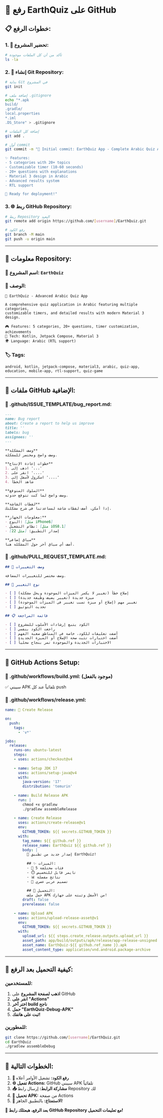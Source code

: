 # 🚀 رفع EarthQuiz على GitHub

## 📋 خطوات الرفع:

### 1. **📁 تحضير المشروع:**
```bash
# تأكد من أن كل الملفات موجودة
ls -la
```

### 2. **🔧 إنشاء Git Repository:**
```bash
# بداية Git في المشروع
git init

# إضافة ملف .gitignore
echo "*.apk
build/
.gradle/
local.properties
*.iml
.DS_Store" > .gitignore

# إضافة كل الملفات
git add .

# أول commit
git commit -m "🎉 Initial commit: EarthQuiz App - Complete Arabic Quiz App

✨ Features:
- 5 categories with 20+ topics
- Customizable timer (10-60 seconds)
- 20+ questions with explanations
- Material 3 design in Arabic
- Advanced results system
- RTL support

🎯 Ready for deployment!"
```

### 3. **🌐 ربط GitHub Repository:**
```bash
# ربط Repository البعيد
git remote add origin https://github.com/[username]/EarthQuiz.git

# رفع الكود
git branch -M main
git push -u origin main
```

---

## 🎯 معلومات Repository:

### 📝 **اسم المشروع:** `EarthQuiz`
### 📖 **الوصف:** 
```
🧠 EarthQuiz - Advanced Arabic Quiz App

A comprehensive quiz application in Arabic featuring multiple categories, 
customizable timers, and detailed results with modern Material 3 design.

🎮 Features: 5 categories, 20+ questions, timer customization, achievements
📱 Tech: Kotlin, Jetpack Compose, Material 3
🌍 Language: Arabic (RTL support)
```

### 🏷️ **Tags:**
```
android, kotlin, jetpack-compose, material3, arabic, quiz-app, 
education, mobile-app, rtl-support, quiz-game
```

---

## 🔧 ملفات GitHub الإضافية:

### 📄 **.github/ISSUE_TEMPLATE/bug_report.md:**
```markdown
---
name: Bug report
about: Create a report to help us improve
title: ''
labels: bug
assignees: ''
---

**وصف المشكلة**
وصف واضح ومختصر للمشكلة.

**خطوات إعادة الإنتاج**
1. اذهب إلى '...'
2. انقر على '....'
3. اسكرول لأسفل إلى '....'
4. شاهد الخطأ

**السلوك المتوقع**
وصف واضح لما كنت تتوقع حدوثه.

**لقطات الشاشة**
إذا أمكن، أضف لقطات شاشة لمساعدتنا في شرح مشكلتك.

**معلومات الجهاز:**
- النوع: [مثل iPhone6]
- نظام التشغيل: [مثل iOS8.1]
- إصدار التطبيق: [مثل 22]

**سياق إضافي**
أضف أي سياق آخر حول المشكلة هنا.
```

### 📄 **.github/PULL_REQUEST_TEMPLATE.md:**
```markdown
## 📝 وصف التغييرات

وصف مختصر للتغييرات المضافة.

## 🎯 نوع التغيير

- [ ] إصلاح خطأ (تغيير لا يكسر الميزات الموجودة ويحل مشكلة)
- [ ] ميزة جديدة (تغيير يضيف وظيفة جديدة)
- [ ] تغيير مهم (إصلاح أو ميزة تسبب تغيير في الميزات الموجودة)
- [ ] تحديث التوثيق

## 📋 قائمة المراجعة

- [ ] الكود يتبع إرشادات الأسلوب للمشروع
- [ ] راجعت الكود بنفسي
- [ ] أضفت تعليقات للكود، خاصة في المناطق صعبة الفهم
- [ ] أضفت اختبارات تثبت صحة الإصلاح أو الميزة الجديدة
- [ ] الاختبارات الجديدة والموجودة تمر بنجاح محلياً
```

---

## 🎯 GitHub Actions Setup:

### 📄 **.github/workflows/build.yml:** (موجود بالفعل)
✅ سيبني APK تلقائياً عند كل push

### 📄 **.github/workflows/release.yml:**
```yaml
name: 🚀 Create Release

on:
  push:
    tags:
      - 'v*'

jobs:
  release:
    runs-on: ubuntu-latest
    steps:
    - uses: actions/checkout@v4
    
    - name: Setup JDK 17
      uses: actions/setup-java@v4
      with:
        java-version: '17'
        distribution: 'temurin'
        
    - name: Build Release APK
      run: |
        chmod +x gradlew
        ./gradlew assembleRelease
        
    - name: Create Release
      uses: actions/create-release@v1
      env:
        GITHUB_TOKEN: ${{ secrets.GITHUB_TOKEN }}
      with:
        tag_name: ${{ github.ref }}
        release_name: EarthQuiz ${{ github.ref }}
        body: |
          🎉 إصدار جديد من تطبيق EarthQuiz!
          
          ## ✨ الميزات:
          - 🧠 5 فئات مختلفة
          - ⏱️ تايمر قابل للتخصيص
          - 📊 نتائج مفصلة
          - 🎨 تصميم عربي عصري
          
          ## 📱 التحميل:
          حمل ملف APK من الأسفل وثبته على جهازك!
        draft: false
        prerelease: false
        
    - name: Upload APK
      uses: actions/upload-release-asset@v1
      env:
        GITHUB_TOKEN: ${{ secrets.GITHUB_TOKEN }}
      with:
        upload_url: ${{ steps.create_release.outputs.upload_url }}
        asset_path: app/build/outputs/apk/release/app-release-unsigned.apk
        asset_name: EarthQuiz-${{ github.ref_name }}.apk
        asset_content_type: application/vnd.android.package-archive
```

---

## 📱 كيفية التحميل بعد الرفع:

### للمستخدمين:
1. **اذهب لصفحة المشروع** على GitHub
2. **انقر على "Actions"**
3. **اختر آخر build ناجح**
4. **حمل "EarthQuiz-Debug-APK"**
5. **ثبت على هاتفك!**

### للمطورين:
```bash
git clone https://github.com/[username]/EarthQuiz.git
cd EarthQuiz
./gradlew assembleDebug
```

---

## 🎯 الخطوات التالية:

1. **🔧 رفع الكود:** تشغيل الأوامر أعلاه
2. **⚙️ تفعيل Actions:** GitHub سيبني APK تلقائياً
3. **📤 مشاركة الرابط:** إرسال رابط Repository لك
4. **📱 تحميل APK:** من صفحة Actions
5. **🎉 الاستمتاع:** بالتطبيق الجاهز!

**🚀 بعد الرفع، هبعتلك رابط GitHub Repository مع تعليمات التحميل!**